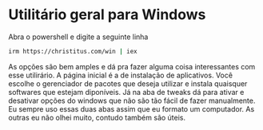 # Utilitário geral para Windows

Abra o powershell e digite a seguinte linha

```sh
irm https://christitus.com/win | iex
```

As opções são bem amples e dá pra fazer alguma coisa
interessantes com esse utilirário. A página inicial
é a de instalação de aplicativos. Você escolhe o 
gerenciador de pacotes que deseja utilizar e instala
quaisquer softwares que estejam diponíveis. Já na aba
de tweaks dá para ativar e desativar opções do windows
que não são tão fácil de fazer manualmente. Eu sempre
uso essas duas abas assim que eu formato um computador.
As outras eu não olhei muito, contudo também são úteis.